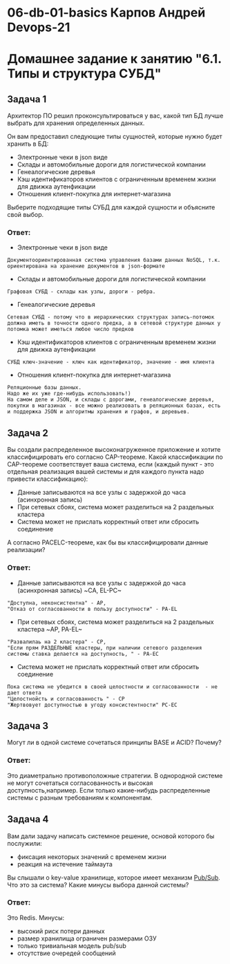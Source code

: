 # 06-db-01-basics Карпов Андрей Devops-21
# Домашнее задание к занятию "6.1. Типы и структура СУБД"

## Задача 1

Архитектор ПО решил проконсультироваться у вас, какой тип БД 
лучше выбрать для хранения определенных данных.

Он вам предоставил следующие типы сущностей, которые нужно будет хранить в БД:

- Электронные чеки в json виде
- Склады и автомобильные дороги для логистической компании
- Генеалогические деревья
- Кэш идентификаторов клиентов с ограниченным временем жизни для движка аутенфикации
- Отношения клиент-покупка для интернет-магазина

Выберите подходящие типы СУБД для каждой сущности и объясните свой выбор.

### Ответ:

- Электронные чеки в json виде
```
Документоориентированная система управления базами данных NoSQL, т.к. ориентирована на хранение документов в json-формате
```
- Склады и автомобильные дороги для логистической компании
```
Графовая СУБД - склады как узлы, дороги - ребра.
```
- Генеалогические деревья
```
Cетевая СУБД - потому что в иерархических структурах запись-потомок должна иметь в точности одного предка, а в сетевой структуре данных у потомка может иметься любое число предков
```
- Кэш идентификаторов клиентов с ограниченным временем жизни для движка аутенфикации
```
СУБД ключ-значение - ключ как идентификатор, значение - имя клиента
```
- Отношения клиент-покупка для интернет-магазина
```
Реляционные базы данных. 
Надо же их уже где-нибудь использовать!)
На самом деле и JSON, и склады с дорогами, генеалогические деревья, покупки в магазинах - все можно реализовать в реляционных базах, есть и поддержка JSON и алгоритмы хранения и графов, и деревьев.
```


## Задача 2

Вы создали распределенное высоконагруженное приложение и хотите классифицировать его согласно 
CAP-теореме. Какой классификации по CAP-теореме соответствует ваша система, если 
(каждый пункт - это отдельная реализация вашей системы и для каждого пункта надо привести классификацию):

- Данные записываются на все узлы с задержкой до часа (асинхронная запись)
- При сетевых сбоях, система может разделиться на 2 раздельных кластера
- Система может не прислать корректный ответ или сбросить соединение

А согласно PACELC-теореме, как бы вы классифицировали данные реализации?
### Ответ:

- Данные записываются на все узлы с задержкой до часа (асинхронная запись)
~CA, EL-PC~
```
"Доступна, неконсистентна" - AP, 
"Отказ от согласованности в пользу доступности" - PA-EL
```
- При сетевых сбоях, система может разделиться на 2 раздельных кластера
~AP, PA-EL~
```
"Развалилаь на 2 кластера" - CP,
"Если прям РАЗДЕЛЬНЫЕ кластеры, при наличии сетевого разделения системы ставка делается на доступность, " - PA-EС
```
- Система может не прислать корректный ответ или сбросить соединение
```
Пока система не убедится в своей целостности и согласованности  - не дает ответа
"Целостнойсть и согласованность " - CP
"Жертвовует доступностью в угоду консистентности" PС-EC
```

## Задача 3

Могут ли в одной системе сочетаться принципы BASE и ACID? Почему?

### Ответ:
Это диаметрально противоположные стратегии. В однородной системе не могут сочетаться согласованность и высокая доступность,например.
Если только какие-нибудь распределенные системы с разным требованиям к компонентам.

## Задача 4

Вам дали задачу написать системное решение, основой которого бы послужили:

- фиксация некоторых значений с временем жизни
- реакция на истечение таймаута

Вы слышали о key-value хранилище, которое имеет механизм [Pub/Sub](https://habr.com/ru/post/278237/). 
Что это за система? Какие минусы выбора данной системы?

### Ответ:
Это Redis.
Минусы:  
- высокий риск потери данных 
- размер хранилища ограничен размерами ОЗУ
- только тривиальная модель pub/sub
- отсутствие очередей сообщений 
